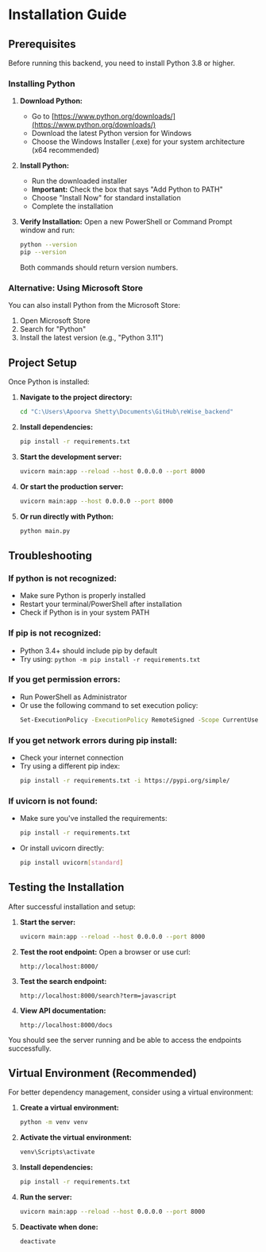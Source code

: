 # Installation Guide

## Prerequisites

Before running this backend, you need to install Python 3.8 or higher.

### Installing Python

1. **Download Python:**
   - Go to [https://www.python.org/downloads/](https://www.python.org/downloads/)
   - Download the latest Python version for Windows
   - Choose the Windows Installer (.exe) for your system architecture (x64 recommended)

2. **Install Python:**
   - Run the downloaded installer
   - **Important:** Check the box that says "Add Python to PATH"
   - Choose "Install Now" for standard installation
   - Complete the installation

3. **Verify Installation:**
   Open a new PowerShell or Command Prompt window and run:
   ```bash
   python --version
   pip --version
   ```
   Both commands should return version numbers.

### Alternative: Using Microsoft Store

You can also install Python from the Microsoft Store:
1. Open Microsoft Store
2. Search for "Python"
3. Install the latest version (e.g., "Python 3.11")

## Project Setup

Once Python is installed:

1. **Navigate to the project directory:**
   ```bash
   cd "C:\Users\Apoorva Shetty\Documents\GitHub\reWise_backend"
   ```

2. **Install dependencies:**
   ```bash
   pip install -r requirements.txt
   ```

3. **Start the development server:**
   ```bash
   uvicorn main:app --reload --host 0.0.0.0 --port 8000
   ```

4. **Or start the production server:**
   ```bash
   uvicorn main:app --host 0.0.0.0 --port 8000
   ```

5. **Or run directly with Python:**
   ```bash
   python main.py
   ```

## Troubleshooting

### If python is not recognized:
- Make sure Python is properly installed
- Restart your terminal/PowerShell after installation
- Check if Python is in your system PATH

### If pip is not recognized:
- Python 3.4+ should include pip by default
- Try using: `python -m pip install -r requirements.txt`

### If you get permission errors:
- Run PowerShell as Administrator
- Or use the following command to set execution policy:
  ```bash
  Set-ExecutionPolicy -ExecutionPolicy RemoteSigned -Scope CurrentUser
  ```

### If you get network errors during pip install:
- Check your internet connection
- Try using a different pip index:
  ```bash
  pip install -r requirements.txt -i https://pypi.org/simple/
  ```

### If uvicorn is not found:
- Make sure you've installed the requirements:
  ```bash
  pip install -r requirements.txt
  ```
- Or install uvicorn directly:
  ```bash
  pip install uvicorn[standard]
  ```

## Testing the Installation

After successful installation and setup:

1. **Start the server:**
   ```bash
   uvicorn main:app --reload --host 0.0.0.0 --port 8000
   ```

2. **Test the root endpoint:**
   Open a browser or use curl:
   ```
   http://localhost:8000/
   ```

3. **Test the search endpoint:**
   ```
   http://localhost:8000/search?term=javascript
   ```

4. **View API documentation:**
   ```
   http://localhost:8000/docs
   ```

You should see the server running and be able to access the endpoints successfully.

## Virtual Environment (Recommended)

For better dependency management, consider using a virtual environment:

1. **Create a virtual environment:**
   ```bash
   python -m venv venv
   ```

2. **Activate the virtual environment:**
   ```bash
   venv\Scripts\activate
   ```

3. **Install dependencies:**
   ```bash
   pip install -r requirements.txt
   ```

4. **Run the server:**
   ```bash
   uvicorn main:app --reload --host 0.0.0.0 --port 8000
   ```

5. **Deactivate when done:**
   ```bash
   deactivate
   ``` 
